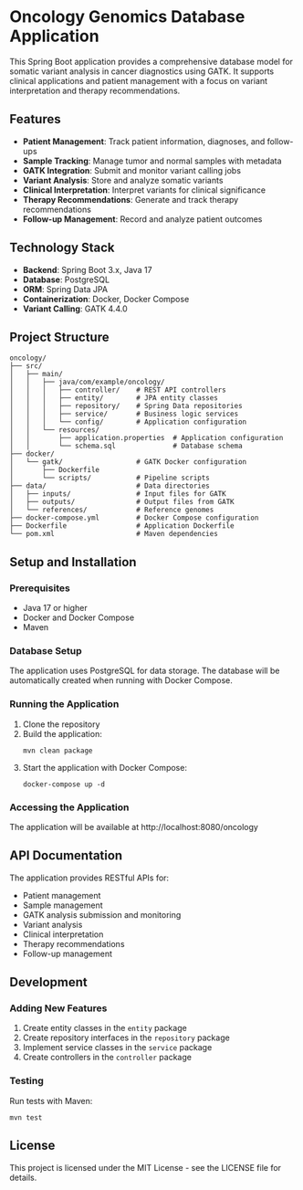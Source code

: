 # Oncology Genomics Database Application

This Spring Boot application provides a comprehensive database model for somatic variant analysis in cancer diagnostics using GATK. It supports clinical applications and patient management with a focus on variant interpretation and therapy recommendations.

## Features

- **Patient Management**: Track patient information, diagnoses, and follow-ups
- **Sample Tracking**: Manage tumor and normal samples with metadata
- **GATK Integration**: Submit and monitor variant calling jobs
- **Variant Analysis**: Store and analyze somatic variants
- **Clinical Interpretation**: Interpret variants for clinical significance
- **Therapy Recommendations**: Generate and track therapy recommendations
- **Follow-up Management**: Record and analyze patient outcomes

## Technology Stack

- **Backend**: Spring Boot 3.x, Java 17
- **Database**: PostgreSQL
- **ORM**: Spring Data JPA
- **Containerization**: Docker, Docker Compose
- **Variant Calling**: GATK 4.4.0

## Project Structure

```
oncology/
├── src/
│   ├── main/
│   │   ├── java/com/example/oncology/
│   │   │   ├── controller/    # REST API controllers
│   │   │   ├── entity/        # JPA entity classes
│   │   │   ├── repository/    # Spring Data repositories
│   │   │   ├── service/       # Business logic services
│   │   │   └── config/        # Application configuration
│   │   └── resources/
│   │       ├── application.properties  # Application configuration
│   │       └── schema.sql              # Database schema
├── docker/
│   └── gatk/                  # GATK Docker configuration
│       ├── Dockerfile
│       └── scripts/           # Pipeline scripts
├── data/                      # Data directories
│   ├── inputs/                # Input files for GATK
│   ├── outputs/               # Output files from GATK
│   └── references/            # Reference genomes
├── docker-compose.yml         # Docker Compose configuration
├── Dockerfile                 # Application Dockerfile
└── pom.xml                    # Maven dependencies
```

## Setup and Installation

### Prerequisites

- Java 17 or higher
- Docker and Docker Compose
- Maven

### Database Setup

The application uses PostgreSQL for data storage. The database will be automatically created when running with Docker Compose.

### Running the Application

1. Clone the repository
2. Build the application:
   ```
   mvn clean package
   ```
3. Start the application with Docker Compose:
   ```
   docker-compose up -d
   ```

### Accessing the Application

The application will be available at http://localhost:8080/oncology

## API Documentation

The application provides RESTful APIs for:

- Patient management
- Sample management
- GATK analysis submission and monitoring
- Variant analysis
- Clinical interpretation
- Therapy recommendations
- Follow-up management

## Development

### Adding New Features

1. Create entity classes in the `entity` package
2. Create repository interfaces in the `repository` package
3. Implement service classes in the `service` package
4. Create controllers in the `controller` package

### Testing

Run tests with Maven:
```
mvn test
```

## License

This project is licensed under the MIT License - see the LICENSE file for details.
